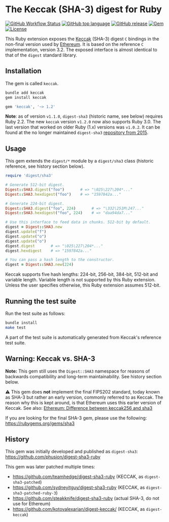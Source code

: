 # The Keccak (SHA-3) digest for Ruby

[![GitHub Workflow Status](https://img.shields.io/github/workflow/status/q9f/keccak.rb/Build/main)](https://github.com/q9f/keccak.rb/actions)
[![GitHub top language](https://img.shields.io/github/languages/top/q9f/keccak.rb?color=black)](https://github.com/q9f/keccak.rb/pulse)
[![GitHub release](https://img.shields.io/github/v/release/q9f/keccak.rb?color=red)](https://github.com/q9f/keccak.rb/releases/latest)
[![Gem](https://img.shields.io/gem/v/keccak?color=red)](https://rubygems.org/gems/keccak)
[![License](https://img.shields.io/github/license/q9f/keccak.rb.svg?color=black)](LICENSE)

This Ruby extension exposes the [Keccak](http://keccak.noekeon.org/) (SHA-3) digest `C` bindings in the non-final version used by [Ethereum](https://ethereum.org). It is based on the reference `C` implementation, version 3.2. The exposed interface is almost identical to that of the `digest` standard library.

## Installation

The gem is called `keccak`.

```bash
bundle add keccak
gem install keccak
```

```ruby
gem 'keccak', '~> 1.2'
```

**Note**: as of version `v1.1.0`, `digest-sha3` (historic name, see below) requires Ruby 2.2. The new `keccak` version `v1.2.0` now also supports Ruby 3.0. The last version that worked on older Ruby (1.x) versions was `v1.0.2`. It can be found at the no longer maintained `digest-sha3` [repository from 2015](https://github.com/phusion/digest-sha3-ruby/releases/tag/release-1.0.2).

## Usage

This gem extends the `digest/*` module by a `digest/sha3` class (historic reference, see history section below).

```ruby
require 'digest/sha3'

# Generate 512-bit digest.
Digest::SHA3.digest("foo")       # => "\025\227\204*..."
Digest::SHA3.hexdigest("foo")    # => "1597842a..."

# Generate 224-bit digest.
Digest::SHA3.digest("foo", 224)       # => "\332\251M\247..."
Digest::SHA3.hexdigest("foo", 224)    # => "daa94da7..."

# Use this interface to feed data in chunks. 512-bit by default.
digest = Digest::SHA3.new
digest.update("f")
digest.update("o")
digest.update("o")
digest.digest       # => "\025\227\204*..."
digest.hexdigest    # => "1597842a..."

# You can pass a hash length to the constructor.
digest = Digest::SHA3.new(224)
```

Keccak supports five hash lengths: 224-bit, 256-bit, 384-bit, 512-bit and variable length. Variable length is not supported by this Ruby extension. Unless the user specifies otherwise, this Ruby extension assumes 512-bit.

## Running the test suite

Run the test suite as follows:

```bash
bundle install
make test
```

A part of the test suite is automatically generated from Keccak's reference test suite.

## Warning: Keccak vs. SHA-3

**Note:** This gem still uses the `Digest::SHA3` namespace for reasons of backwards compatibility and long-term maintainability. See history section below.

:warning: This gem does **not** implement the final FIPS202 standard, today known as SHA-3 but rather an early version, commonly referred to as Keccak. The reason why this is kept around, is that Ethereum uses this earler version of Keccak. See also: [Ethereum: Difference between keccak256 and sha3](https://ethereum.stackexchange.com/questions/30369/difference-between-keccak256-and-sha3)

If you are looking for the final SHA-3 gem, please use the following: https://rubygems.org/gems/sha3

## History

This gem was initially developed and published as `digest-sha3`: https://github.com/phusion/digest-sha3-ruby

This gem was later patched multiple times:

* https://github.com/teamhedge/digest-sha3-ruby (KECCAK, as `digest-sha3-patched`)
* https://github.com/sydneyitguy/digest-sha3-ruby (KECCAK, as `digest-sha3-patched-ruby-3`)
* https://github.com/steakknife/digest-sha3-ruby (actual SHA-3, do not use for Ethereum)
* https://github.com/kotovalexarian/digest-keccak/ (KECCAK, as `digest-keccak`)
